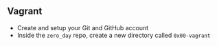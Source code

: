## Vagrant

* Create and setup your Git and GitHub account
* Inside the `zero_day` repo, create a new directory called `0x00-vagrant`
